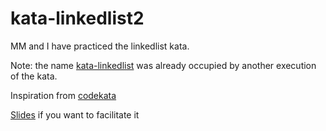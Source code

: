 # kata-linkedlist2

MM and I have practiced the linkedlist kata.

Note: the name [kata-linkedlist](https://github.com/alvarogarcia7/kata-linkedlist) was already occupied by another execution of the kata.

Inspiration from [codekata](http://codekata.com/kata/kata21-simple-lists/)

[Slides][slides] if you want to facilitate it

[slides]: https://docs.google.com/presentation/d/1GEebzNd4vlD1FBZQTNWp4a7cYNFScagEh-c5JYDAVbs/edit?usp=sharing
